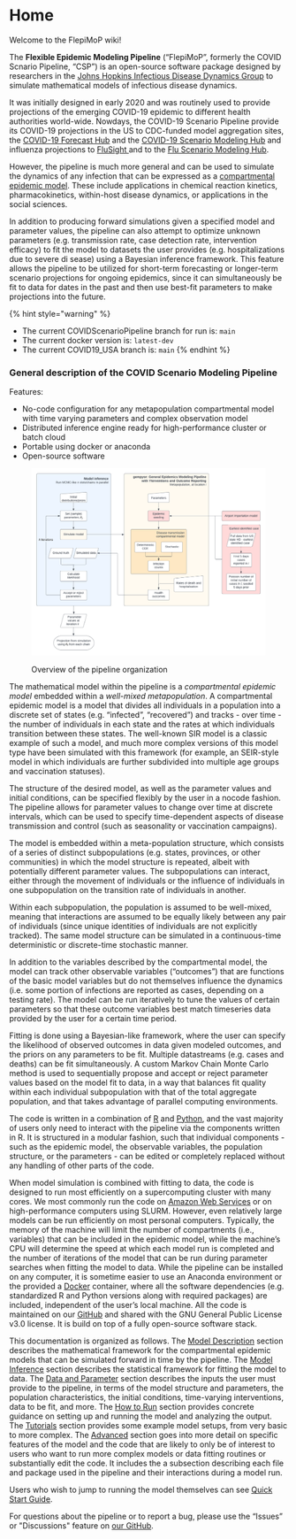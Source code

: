 # Home

Welcome to the FlepiMoP wiki!

The **Flexible Epidemic Modeling Pipeline** (“FlepiMoP”, formerly the COVID Scnario Pipeline, “CSP”) is an open-source software package designed by researchers in the [Johns Hopkins Infectious Disease Dynamics Group](http://www.iddynamics.jhsph.edu/) to simulate mathematical models of infectious disease dynamics.&#x20;

It was initially designed in early 2020 and was routinely used to provide projections of the emerging COVID-19 epidemic to different health authorities world-wide. Nowdays, the COVID-19 Scenario Pipeline provide its COVID-19 projections in the US to CDC-funded model aggregation sites, the [COVID-19 Forecast Hub](https://covid19forecasthub.org/) and the [COVID-19 Scenario Modeling Hub](https://covid19scenariomodelinghub.org/) and influenza projections to [FluSight ](https://www.cdc.gov/flu/weekly/flusight/index.html)and to the [Flu Scenario Modeling Hub](https://fluscenariomodelinghub.org).

However, the pipeline is much more general and can be used to simulate the dynamics of any infection that can be expressed as a [compartmental epidemic model](https://en.wikipedia.org/wiki/Compartmental\_models\_in\_epidemiology). These include applications in chemical reaction kinetics, pharmacokinetics, within-host disease dynamics, or applications in the social sciences.

In addition to producing forward simulations given a specified model and parameter values, the pipeline can also attempt to optimize unknown parameters (e.g. transmission rate, case detection rate, intervention  efficacy) to fit the model to datasets the user provides (e.g. hospitalizations due to severe di sease) using a Bayesian inference framework. This feature allows the pipeline to be utilized for short-term forecasting or longer-term scenario projections for ongoing epidemics, since it can simultaneously be fit to data for dates in the past and then use best-fit parameters to make projections into the future.&#x20;

{% hint style="warning" %}
* The current COVIDScenarioPipeline branch for run is: `main`
* The current docker version is: `latest-dev`
* The current COVID19\_USA branch is: `main`
{% endhint %}

### General description of the COVID Scenario Modeling Pipeline

Features:

* No-code configuration for any metapopulation compartmental model with time varying parameters and complex observation model
* Distributed inference engine ready for high-performance cluster or batch cloud
* Portable using docker or anaconda
* Open-source software

<figure><img src=".gitbook/assets/CSP Overview (1).png" alt=""><figcaption><p>Overview of the pipeline organization</p></figcaption></figure>

The mathematical model within the pipeline is a _compartmental epidemic model_ embedded within a _well-mixed metapopulation_. A compartmental epidemic model is a model that divides all individuals in a population into a discrete set of states (e.g. “infected”, “recovered”) and tracks - over time - the number of individuals in each state and the rates at which individuals transition between these states. The well-known SIR model is a classic example of such a model, and much more complex versions of this model type have been simulated with this framework (for example, an SEIR-style model in which individuals are further subdivided into multiple age groups and vaccination statuses).&#x20;

The structure of the desired model, as well as the parameter values and initial conditions, can be specified flexibly by the user in a nocode fashion. The pipeline allows for parameter values to change over time at discrete intervals, which can be used to specify time-dependent aspects of disease transmission and control (such as seasonality or vaccination campaigns).

The model is embedded within a meta-population structure, which consists of a series of distinct subpopulations (e.g. states, provinces, or other communities) in which the model structure is repeated, albeit with potentially different parameter values. The subpopulations can interact, either through the movement of individuals or the influence of individuals in one subpopulation on the transition rate of individuals in another.&#x20;

Within each subpopulation, the population is assumed to be well-mixed, meaning that interactions are assumed to be equally likely between any pair of individuals (since unique identities of individuals are not explicitly tracked). The same model structure can be simulated in a continuous-time deterministic or discrete-time stochastic manner.&#x20;

In addition to the variables described by the compartmental model, the model can track other observable variables (“outcomes”) that are functions of the basic model variables but do not themselves influence the dynamics (i.e. some portion of infections are reported as cases, depending on a testing rate). The model can be run iteratively to tune the values of certain parameters so that these outcome variables best match timeseries data provided by the user for a certain time period.&#x20;

Fitting is done using a Bayesian-like framework, where the user can specify the likelihood of observed outcomes in data given modeled outcomes, and the priors on any parameters to be fit. Multiple datastreams (e.g. cases and deaths) can be fit simultaneously. A custom Markov Chain Monte Carlo method is used to sequentially propose and accept or reject parameter values based on the model fit to data, in a way that balances fit quality within each individual subpopulation with that of the total aggregate population, and that takes advantage of parallel computing environments.

The code is written in a combination of [R](https://www.r-project.org/) and [Python](https://www.python.org/), and the vast majority of users only need to interact with the pipeline via the components written in R. It is structured in a modular fashion, such that individual components - such as the epidemic model, the observable variables, the population structure, or the parameters - can be edited or completely replaced without any handling of other parts of the code.&#x20;

When model simulation is combined with fitting to data, the code is designed to run most efficiently on a supercomputing cluster with many cores. We most commonly run the code on [Amazon Web Services](https://aws.amazon.com/) or on high-performance computers using SLURM. However, even relatively large models can be run efficiently on most personal computers. Typically, the memory of the machine will limit the number of compartments (i.e., variables) that can be included in the epidemic model, while the machine’s CPU will determine the speed at which each model run is completed and the number of iterations of the model that can be run during parameter searches when fitting the model to data. While the pipeline can be installed on any computer, it is sometime easier to use an Anaconda environment or the provided a [Docker](https://www.docker.com/) container, where all the software dependencies (e.g. standardized R and Python versions along with required packages) are included, independent of the user’s local machine. All the code is maintained on our [GitHub](https://github.com/HopkinsIDD/COVIDScenarioPipeline) and shared with the GNU General Public License v3.0 license. It is build on top of a fully open-source software stack.

This documentation is organized as follows. The [Model Description](model-of-disease-transmission-+-observation/model-description.md) section describes the mathematical framework for the compartmental epidemic models that can be simulated forward in time by the pipeline. The [Model Inference](model-inference/inference-description.md) section describes the statistical framework for fitting the model to data. The [Data and Parameter](broken-reference) section describes the inputs the user must provide to the pipeline, in terms of the model structure and parameters, the population characteristics, the initial conditions, time-varying interventions, data to be fit, and more. The [How to Run](how-to/how-to-run/) section provides concrete guidance on setting up and running the model and analyzing the output. The [Tutorials](how-to/tutorials.md) section provides some example model setups, from very basic to more complex. The [Advanced](broken-reference) section goes into more detail on specific features of the model and the code that are likely to only be of interest to users who want to run more complex models or data fitting routines or substantially edit the code. It includes the a subsection describing each file and package used in the pipeline and their interactions during a model run.

Users who wish to jump to running the model themselves can see [Quick Start Guide](how-to/how-to-run/quick-start-guide.md).

For questions about the pipeline or to report a bug, please use the “Issues” or "Discussions" feature on [our GitHub](https://github.com/HopkinsIDD/COVIDScenarioPipeline).
